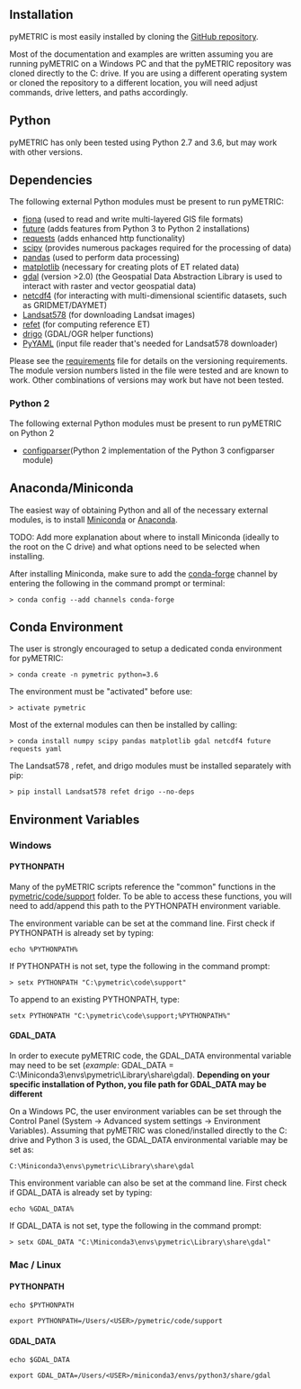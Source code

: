 ## Installation

pyMETRIC is most easily installed by cloning the [GitHub repository](https://github.com/DRI-WSWUP/pymetric).

Most of the documentation and examples are written assuming you are running pyMETRIC on a Windows PC and that the pyMETRIC repository was cloned directly to the C: drive.  If you are using a different operating system or cloned the repository to a different location, you will need adjust commands, drive letters, and paths accordingly.

## Python

pyMETRIC has only been tested using Python 2.7 and 3.6, but may work with other versions.

## Dependencies

The following external Python modules must be present to run pyMETRIC:
* [fiona](http://toblerity.org/fiona/) (used to read and write multi-layered GIS file formats)
* [future](https://pypi.python.org/pypi/future) (adds features from Python 3 to Python 2 installations)
* [requests](http://docs.python-requests.org/en/master/) (adds enhanced http functionality)
* [scipy](https://www.scipy.org/) (provides numerous packages required for the processing of data)
* [pandas](http://pandas.pydata.org) (used to perform data processing) 
* [matplotlib](https://matplotlib.org/) (necessary for creating plots of ET related data)
* [gdal](http://www.gdal.org/) (version >2.0) (the Geospatial Data Abstraction Library is used to interact with raster and vector geospatial data)
* [netcdf4](https://www.unidata.ucar.edu/software/netcdf/) (for interacting with multi-dimensional scientific datasets, such as GRIDMET/DAYMET)
* [Landsat578](https://github.com/dgketchum/Landsat578) (for downloading Landsat images)
* [refet](https://github.com/DRI-WSWUP/RefET) (for computing reference ET)
* [drigo](https://github.com/DRI-WSWUP/drigo) (GDAL/OGR helper functions)
* [PyYAML](https://pyyaml.org/wiki/PyYAMLDocumentation) (input file reader that's needed for Landsat578 downloader)

Please see the [requirements](../requirements.txt) file for details on the versioning requirements.  The module version numbers listed in the file were tested and are known to work.  Other combinations of versions may work but have not been tested.

### Python 2
The following external Python modules must be present to run pyMETRIC on Python 2
* [configparser]()(Python 2 implementation of the Python 3 configparser module)

## Anaconda/Miniconda

The easiest way of obtaining Python and all of the necessary external modules, is to install [Miniconda](https://conda.io/miniconda.html) or [Anaconda](https://www.anaconda.com/download/).

TODO: Add more explanation about where to install Miniconda (ideally to the root on the C drive) and what options need to be selected when installing.

After installing Miniconda, make sure to add the [conda-forge](https://conda-forge.github.io/) channel by entering the following in the command prompt or terminal:
```
> conda config --add channels conda-forge
```

## Conda Environment

The user is strongly encouraged to setup a dedicated conda environment for pyMETRIC:
```
> conda create -n pymetric python=3.6
```

The environment must be "activated" before use:
```
> activate pymetric
```

Most of the external modules can then be installed by calling:
```
> conda install numpy scipy pandas matplotlib gdal netcdf4 future requests yaml
```

The Landsat578 , refet, and drigo modules must be installed separately with pip:
```
> pip install Landsat578 refet drigo --no-deps
```

## Environment Variables

### Windows

#### PYTHONPATH

Many of the pyMETRIC scripts reference the "common" functions in the [pymetric/code/support](code/support) folder.  To be able to access these functions, you will need to add/append this path to the PYTHONPATH environment variable.

The environment variable can be set at the command line.  First check if PYTHONPATH is already set by typing:
```
echo %PYTHONPATH%
```
If PYTHONPATH is not set, type the following in the command prompt:
```
> setx PYTHONPATH "C:\pymetric\code\support"
```
To append to an existing PYTHONPATH, type:
```
setx PYTHONPATH "C:\pymetric\code\support;%PYTHONPATH%"
```

#### GDAL_DATA

In order to execute pyMETRIC code, the GDAL_DATA environmental variable may need to be set (*example*: GDAL_DATA = C:\Miniconda3\envs\pymetric\Library\share\gdal). **Depending on your specific installation of Python, you file path for GDAL_DATA may be different**

On a Windows PC, the user environment variables can be set through the Control Panel (System -> Advanced system settings -> Environment Variables).  Assuming that pyMETRIC was cloned/installed directly to the C: drive and Python 3 is used, the GDAL_DATA environmental variable may be set as:
```
C:\Miniconda3\envs\pymetric\Library\share\gdal
```

This environment variable can also be set at the command line.  First check if GDAL_DATA is already set by typing:
```
echo %GDAL_DATA%
```

If GDAL_DATA is not set, type the following in the command prompt:
```
> setx GDAL_DATA "C:\Miniconda3\envs\pymetric\Library\share\gdal"
```

### Mac / Linux

#### PYTHONPATH

```
echo $PYTHONPATH
```

```
export PYTHONPATH=/Users/<USER>/pymetric/code/support
```

#### GDAL_DATA

```
echo $GDAL_DATA
```

```
export GDAL_DATA=/Users/<USER>/miniconda3/envs/python3/share/gdal
```
